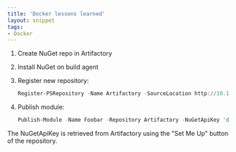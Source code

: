 ```yaml
---
title: 'Docker lessons learned'
layout: snippet
tags:
- Docker
---
```

1. Create NuGet repo in Artifactory
2. Install NuGet on build agent
3. Register new repository:

    ```powershell
    Register-PSRepository -Name Artifactory -SourceLocation http://10.12.12.157:8081/artifactory/api/nuget/dillen-nuget -PublishLocation http://10.12.12.157:8081/artifactory/api/nuget/dillen-nuget -InstallationPolicy Trusted
    ```

4. Publish module:

    ```powershell
    Publish-Module -Name Foobar -Repository Artifactory -NuGetApiKey 'dillen:XXX'
    ```

The NuGetApiKey is retrieved from Artifactory using the "Set Me Up" button of the repository.
